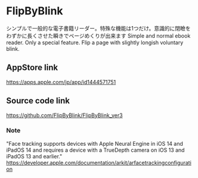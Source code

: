 # FlipByBlink

シンプルで一般的な電子書籍リーダー。特殊な機能は1つだけ。意識的に閉瞼をわずかに長くさせた瞬きでページめくりが出来ます
Simple and normal ebook reader. Only a special feature. Flip a page with slightly longish voluntary blink.

## AppStore link
https://apps.apple.com/jp/app/id1444571751

## Source code link
https://github.com/FlipByBlink/FlipByBlink_ver3

### Note
"Face tracking supports devices with Apple Neural Engine in iOS 14 and iPadOS 14 and requires a device with a TrueDepth camera on iOS 13 and iPadOS 13 and earlier."
https://developer.apple.com/documentation/arkit/arfacetrackingconfiguration
